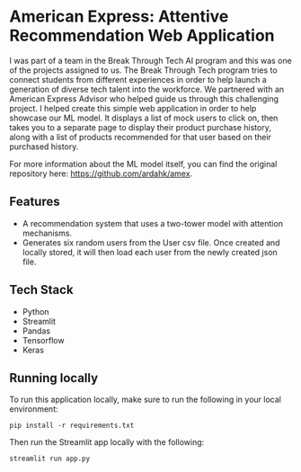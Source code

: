 # American Express: Attentive Recommendation Web Application
I was part of a team in the Break Through Tech AI program and this was one of the projects assigned to us. The Break Through Tech program tries to connect students from different experiences in order to help launch a generation of diverse tech talent into the workforce. We partnered with an American Express Advisor who helped guide us through this challenging project. I helped create this simple web application in order to help showcase our ML model. It displays a list of mock users to click on, then takes you to a separate page to display their product purchase history, along with a list of products recommended for that user based on their purchased history.

For more information about the ML model itself, you can find the original repository here: https://github.com/ardahk/amex.

## Features
* A recommendation system that uses a two-tower model with attention mechanisms.
* Generates six random users from the User csv file. Once created and locally stored, it will then load each user from the newly created json file.

## Tech Stack
* Python
* Streamlit
* Pandas
* Tensorflow
* Keras

## Running locally
To run this application locally, make sure to run the following in your local environment:

``pip install -r requirements.txt``

Then run the Streamlit app locally with the following:

``streamlit run app.py``
